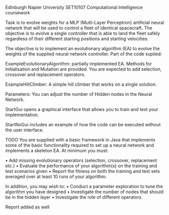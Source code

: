 Edinburgh Napier University
SET10107 Computational Intelligence coursework

Task is to evolve weights for a  MLP  (Mutli-Layer  Perceptron)  artificial  neural network  that  will be used to control a fleet of identical spacecraft. The objective is to evolve a single controller that is able to land the fleet safely regardless of their different starting positions and starting velocities.  

The objective is to implement an evolutionary algorithm (EA) to evolve the weights of the supplied neural network controller. Part of the code suplied:

ExampleEvolutionaryAlgorithm: partially implemented EA. Methods for Initialisation and Mutation are provided. You are expected to add selection, crossover and replacement operators.

ExampleHillClimber: A simple hill climber that works on a single solution.

Parameters: You can adjust the number of Hidden nodes in the Neural Network.

StartGui opens a graphical interface that allows you to train and test your implementation. 

StartNoGui includes an example of how the code can be executed without the user interface.

TODO 
You are supplied with a basic framework in Java that implements some of the basic functionality required to set up a neural network and implements a skeleton EA. At minimum you must: 
 
• Add missing evolutionary operators (selection, crossover, replacement  etc.) 
• Evaluate the performance of your algorithm(s) on the training and test scenarios given 
• Report the fitness on both the training and test sets averaged over at least 10 runs of your algorithm. 

 In addition, you may wish to: 
 • Conduct a parameter exploration to tune the algorithm you have designed 
 • Investigate the number of nodes that should be in the hidden layer 
 • Investigate the role of different operators 
 
Report added as well
